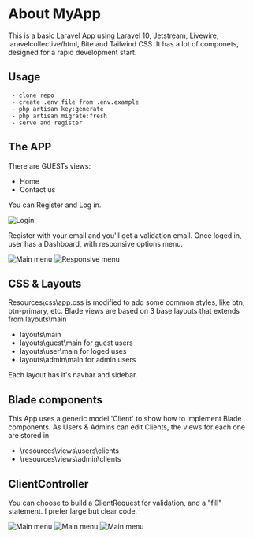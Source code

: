 #  About MyApp
This is a basic Laravel App using Laravel 10, Jetstream, Livewire, laravelcollective/html, Bite and Tailwind CSS.
It has a lot of componets, designed for a rapid development start.

##  Usage
```
 - clone repo
 - create .env file from .env.example
 - php artisan key:generate
 - php artisan migrate:fresh
 - serve and register
```

##  The APP

There are GUESTs views:
 - Home
 - Contact us
 
You can Register and Log in.


<img src="/assets/markdown/img/img1.png" alt="Login" />

Register with your email and you'll get a validation email.
Once loged in, user has a Dashboard, with responsive options menu.

<img src="/assets/markdown/img/img2.png" alt="Main menu" />

<img src="/assets/markdown/img/img6.png" alt="Responsive  menu" />

##  CSS & Layouts

Resources\css\app.css is modified to add some common styles, like btn, btn-primary, etc.
Blade views are based on 3 base layouts that extends from layouts\main
 - layouts\main
 - layouts\guest\main for guest users
 - layouts\user\main for loged uses
 - layouts\admin\main for admin users
 
Each layout has it's navbar and sidebar.

##  Blade components

This App uses a generic model 'Client' to show how to implement Blade components.
As Users & Admins can edit Clients, the views for each one are stored in
 - \resources\views\users\clients
 - \resources\views\admin\clients

##  ClientController

You can choose to build a ClientRequest for validation, and a "fill" statement. I prefer large but clear code.

<img src="/assets/markdown/img/img3.png" alt="Main menu" />
<img src="/assets/markdown/img/img4.png" alt="Main menu" />
<img src="/assets/markdown/img/img5.png" alt="Main menu" />
